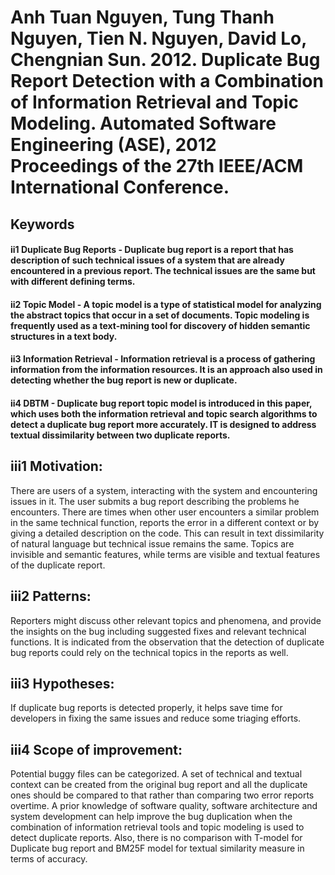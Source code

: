 # Anh Tuan Nguyen, Tung Thanh Nguyen, Tien N. Nguyen, David Lo, Chengnian Sun. 2012. Duplicate Bug Report Detection with a Combination of Information Retrieval and Topic Modeling. Automated Software Engineering (ASE), 2012 Proceedings of the 27th IEEE/ACM International Conference.

## Keywords 

#### ii1 Duplicate Bug Reports - Duplicate bug report is a report  that has description of such technical issues of a system that are already encountered in a previous report. The technical issues are the same but with different defining terms.

#### ii2 Topic Model - A topic model is a type of statistical model for analyzing the abstract topics that occur in a set of documents. Topic modeling is frequently used as a text-mining tool for discovery of hidden semantic structures in a text body.

#### ii3 Information Retrieval - Information retrieval is a process of gathering information from the information resources. It is an approach also used in detecting whether the bug report is new or duplicate.

#### ii4 DBTM - Duplicate bug report topic model is introduced in this paper, which uses both the information retrieval and topic search algorithms to detect a duplicate bug report more accurately. IT is designed to address textual dissimilarity between two duplicate reports.

## iii1 Motivation:
There are users of a system, interacting with the system and encountering issues in it. The user submits a bug report describing the problems he encounters. There are times when other user encounters a similar problem in the same technical function, reports the error in a different context or by giving a detailed description on the code. This can result in text dissimilarity of natural language but technical issue remains the same. Topics are invisible and semantic features, while terms are visible and textual features of the duplicate report.

## iii2 Patterns:
Reporters might discuss other relevant topics and phenomena, and provide the insights on the bug including suggested fixes and relevant technical functions. It is indicated from the observation that the detection of duplicate bug reports could rely on the technical topics in the reports as well.

## iii3 Hypotheses: 
If duplicate bug reports is detected properly, it helps save time for developers in fixing the same issues and reduce some triaging efforts.

## iii4 Scope of improvement:
Potential buggy files can be categorized. A set of technical and textual context can be created from the original bug report and all the duplicate ones should be compared to that rather than comparing two error reports overtime. A prior knowledge of software quality, software architecture and system development can help improve the bug duplication when the combination of information retrieval tools and topic modeling is used to detect duplicate reports. Also, there is no comparison
 with T-model for Duplicate bug report and BM25F model for textual similarity measure in terms of accuracy.

